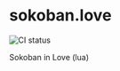 # sokoban.love
![CI status](https://github.com/tocisz/sokoban.love/actions/workflows/main.yml/badge.svg)

Sokoban in Love (lua)
